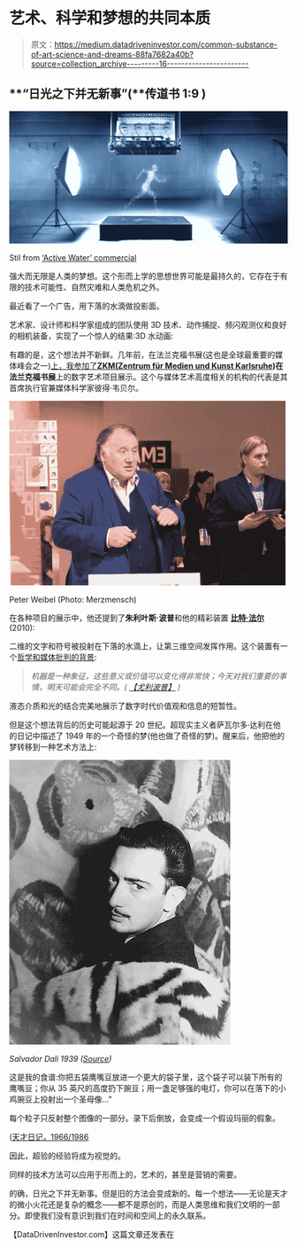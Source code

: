 # 艺术、科学和梦想的共同本质

> 原文：<https://medium.datadriveninvestor.com/common-substance-of-art-science-and-dreams-88fa7682a40b?source=collection_archive---------16----------------------->

## **“日光之下并无新事”(**传道书 1:9 **)**

![](img/c44a92bb54eb61b2d1d0fd16901bbebe.png)

Stil from [‘Active Water’ commercial](https://www.mrmoco.com/first-3d-animation-made-entirely-water-droplets/)

强大而无限是人类的梦想。这个形而上学的思想世界可能是最持久的，它存在于有限的技术可能性、自然灾难和人类危机之外。

最近看了一个广告，用下落的水滴做投影面。

艺术家、设计师和科学家组成的团队使用 3D 技术、动作捕捉、频闪观测仪和良好的相机装备，实现了一个惊人的结果:3D 水动画:

有趣的是，这个想法并不新鲜。几年前，在法兰克福书展(这也是全球最重要的媒体峰会之一)[上，我参加了**ZKM(**](https://merzdadaco.hypotheses.org/729)[**Zentrum für Medien und Kunst Karlsruhe**](https://zkm.de/en)**)**在**法兰克福书展**上的数字艺术项目展示。这个与媒体艺术高度相关的机构的代表是其首席执行官兼媒体科学家彼得·韦贝尔。

![](img/4b520b83604eb59562c5b0387e88736a.png)

Peter Weibel (Photo: Merzmensch)

在各种项目的展示中，他还提到了**朱利叶斯·波普**和他的精彩装置 [**比特·法尔**](https://www.illuminateproductions.co.uk/bitfall) (2010):

二维的文字和符号被投射在下落的水滴上，让第三维空间发挥作用。这个装置有一个[哲学和媒体批判的背景](https://www.illuminateproductions.co.uk/bitfall):

> *机器是一种象征，这些意义或价值可以变化得非常快；今天对我们重要的事情，明天可能会完全不同。(* [*【尤利波普】*](https://www.illuminateproductions.co.uk/bitfall) *)*

液态介质和光的结合完美地展示了数字时代价值观和信息的短暂性。

但是这个想法背后的历史可能起源于 20 世纪。超现实主义者萨瓦尔多·达利在他的日记中描述了 1949 年的一个奇怪的梦(他也做了奇怪的梦)。醒来后，他把他的梦转移到一种艺术方法上:

![](img/3d9c98314481e2f7834d2d708781db3e.png)

*Salvador Dalí 1939 (*[*Source*](https://en.wikipedia.org/wiki/Salvador_Dal%C3%AD#/media/File:Salvador_Dal%C3%AD_1939.jpg)*)*

这是我的食谱:你把五袋鹰嘴豆放进一个更大的袋子里，这个袋子可以装下所有的鹰嘴豆；你从 35 英尺的高度扔下豌豆；用一盏足够强的电灯，你可以在落下的小鸡豌豆上投射出一个圣母像…”

每个粒子只反射整个图像的一部分。录下后倒放，会变成一个假设玛丽的假象。

([天才日记，1966/1986](https://books.google.de/books?hl=de&id=a3MxAQAAIAAJ&focus=searchwithinvolume&q=chick)

因此，超验的经验将成为视觉的。

同样的技术方法可以应用于形而上的，艺术的，甚至是营销的需要。

的确，日光之下并无新事。但是旧的方法会变成新的。每一个想法——无论是天才的微小火花还是复杂的概念——都不是原创的，而是人类思维和我们文明的一部分。即使我们没有意识到我们在时间和空间上的永久联系。

【DataDrivenInvestor.com】这篇文章还发表在[](https://www.datadriveninvestor.com/2020/06/18/common-substance-of-art-science-and-dreams/)